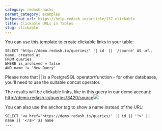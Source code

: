 ```yaml
---
category: redash-hacks
parent_category: examples
helpscout_url: https://help.redash.io/article/137-clickable
title: Clickable URLs in Tables
slug: clickable
---
```

You can use this template to create clickable links in your table:

    
    
    SELECT 'http://demo.redash.io/queries/' || id  || '/source' AS url, name, created_at
    FROM queries
    WHERE is_archived = false
    AND name != 'New Query'
    

Please note that || is a PostgreSQL operator/function - for other databases,
you'll need to use the suitable concat operator.

The results will be clickable links, like in this query in our demo account:
<http://demo.redash.io/queries/3420/source>![](https://redash.io/help/assets/url_results.png)

You can also use the anchor tag to show a name instead of the URL:

    
    
    SELECT '<a href="https://demo.redash.io/queries/' || id || '">' || name || '</a>' as name
    ...
    

